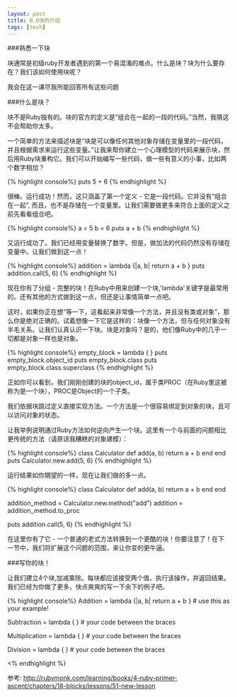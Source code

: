 ```yaml
---
layout: post
title: 0.0块的介绍 
tags: [tech]
---
```


###熟悉一下块

块通常是初级ruby开发者遇到的第一个易混淆的难点。什么是块？块为什么要存在？我们该如何使用块呢？

我会在这一课尽我所能回答所有这些问题

###什么是块？

块不是Ruby独有的。块的官方的定义是“组合在一起的一段的代码。”当然，我猜这不会帮助你太多。

一个简单的方法来描述块是“块是可以像任何其他对象存储在变量里的一段代码，并且根据需求来运行这些变量。”让我来帮你建立一个心理模型的代码来展示块，然后用Ruby块重构它。我们可以开始编写一些代码，做一些有意义的小事，比如两个数字相加？

{% highlight console%}
puts 5 + 6
{% endhighlight %}

很棒。运行成功！然而，这只涵盖了第一个定义 - 它是一段代码。它并没有“组合在一起”, 而且，也不是存储在一个变量里。让我们需要做更多来符合上面的定义之前先看看组合吧。

{% highlight console%}
a = 5
b = 6
puts a + b
{% endhighlight %}

又运行成功了。我们已经用变量替换了数字。但是，做加法的代码仍然没有存储在变量中。让我们做到这一点！

{% highlight console%}
addition = lambda {|a, b| return a + b }
puts addition.call(5, 6)
{% endhighlight %}

现在你有了分组 - 完整的块！在Ruby中用来创建一个块,'lambda'关键字是最常用的。还有其他的方式做到这一点，但还是让事情简单一点吧。

这时，如果你正在想“等一下，这看起来非常像一个方法，并且没有类或对象”，那么你是绝对正确的。试着想像一下它是这样的：块像一个方法，但与任何对象没有半毛关系。让我们认真认识一下块。块是对象吗？是的，他们像Ruby中的几乎一切都是对象一样也是对象。

{% highlight console%}
empty_block = lambda { }
puts empty_block.object_id
puts empty_block.class
puts empty_block.class.superclass
{% endhighlight %}

正如你可以看到，我们刚刚创建的块的object_id，属于类PROC（在Ruby里这被称为是一个块），PROC是Object的一个子类。

我们依据块跳过定义直接实现方法。一个方法是一个很容易绑定到对象的块，且可以访问对象的状态。

让我举例说明通过Ruby方法如何逆向产生一个块。这里有一个与前面的问题相比更传统的方法（请原谅我糟糕的对象建模）：

{% highlight console%}
class Calculator
  def add(a, b)
    return a + b
  end
end
puts Calculator.new.add(5, 6)
{% endhighlight %}

运行结果如你期望的一样，现在让我们做的多一点。

{% highlight console%}
class Calculator
  def add(a, b)
    return a + b
  end
end

addition_method = Calculator.new.method("add")
addition =  addition_method.to_proc

puts addition.call(5, 6)
{% endhighlight %}

在这里你有了它 - 一个普通的老式方法转换到一个更酷的块！你要注意了！在下一节中，我们将扩展这个问题的范围，来让你变的更牛逼。


###写你的块！

让我们建立4个块,加减乘除。每块都应该接受两个值，执行该操作，并返回结果。我们已经为你做了更多，快点爽爽的写一下余下的例子吧。

{% highlight console%}
Addition = lambda {|a, b| return a + b } # use this as your example!

Subtraction = lambda { } # your code between the braces

Multiplication = lambda { } # your code between the braces

Division = lambda { } # your code between the braces

<% endhighlight %}

参考:
<http://rubymonk.com/learning/books/4-ruby-primer-ascent/chapters/18-blocks/lessons/51-new-lesson>
